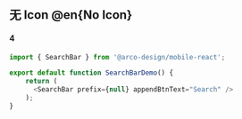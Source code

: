 ## 无 Icon @en{No Icon}

#### 4

```js
import { SearchBar } from '@arco-design/mobile-react';

export default function SearchBarDemo() {
    return (
      <SearchBar prefix={null} appendBtnText="Search" />
    );
}
```
